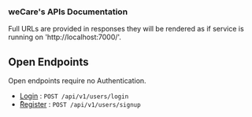 ### weCare's APIs Documentation

Full URLs are provided in responses they will be rendered as if service is running on 'http://localhost:7000/'.

## Open Endpoints

Open endpoints require no Authentication.

- [Login](users/login.md) : `POST /api/v1/users/login`
- [ٌRegister](users/register.md) : `POST /api/v1/users/signup`
